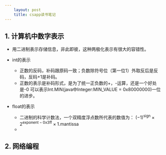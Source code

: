 ```yaml
---
    layout: post
    title: csapp读书笔记
---
```


## 1. 计算机中数字表示
- 用二进制表示存储信息，非此即彼，这种两极化表示有很大的容错性。

- int的表示
    - 正数的反码，补码跟原码一致；负数除符号位（第一位1）外取反后是反码，反码+1是补码。
    - 正数的表示是补码形式，是为了统一正负数的+，-运算，还是一个好处是-0 可以表示Int.MIN(java中Integer:MIN_VALUE = 0x80000000)一位的进步。

- float的表示
    - 二进制的科学计数法，一个双精度浮点数所代表的数值为： 
    ${\displaystyle (-1)^{\text{sign}}\times 2^{{\text{exponent}}-{\text{0x3ff}}}\times 1.{\text{mantissa}}}$
    - 
## 2. 网络编程








